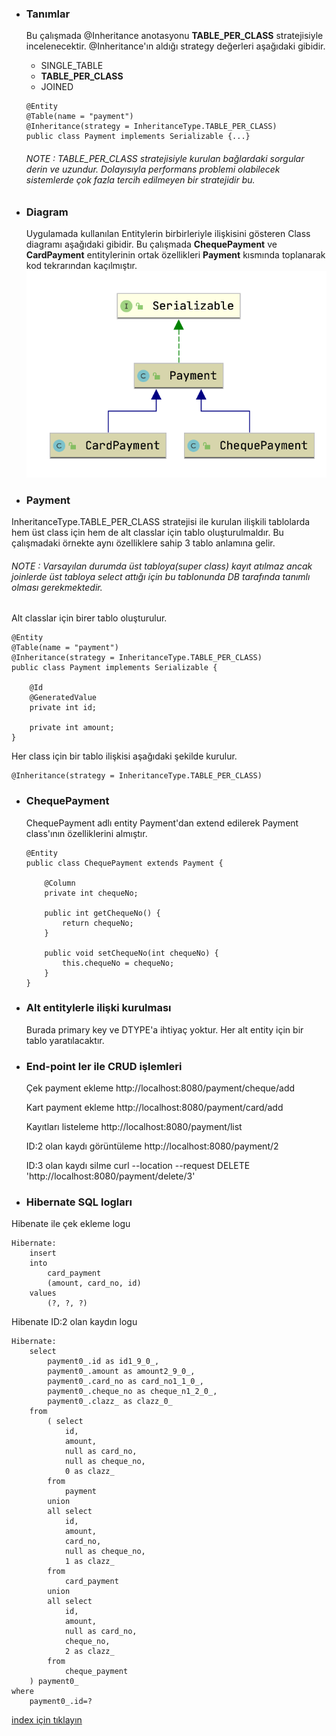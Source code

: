 * ### Tanımlar
    Bu çalışmada @Inheritance anotasyonu **TABLE_PER_CLASS** stratejisiyle incelenecektir.
    @Inheritance'ın aldığı strategy değerleri aşağıdaki gibidir.
    - SINGLE_TABLE     
    - **TABLE_PER_CLASS**     
    - JOINED               
    
    ```
    @Entity
    @Table(name = "payment")
    @Inheritance(strategy = InheritanceType.TABLE_PER_CLASS)
    public class Payment implements Serializable {...}
    ```
    ###### NOTE : TABLE_PER_CLASS stratejisiyle kurulan bağlardaki sorgular derin ve uzundur. Dolayısıyla performans problemi olabilecek sistemlerde çok fazla tercih edilmeyen bir stratejidir bu.

* ### Diagram
    Uygulamada kullanılan Entitylerin birbirleriyle ilişkisini gösteren Class diagramı aşağıdaki gibidir.
    Bu çalışmada **ChequePayment** ve **CardPayment** entitylerinin ortak özellikleri **Payment** kısmında toplanarak kod tekrarından kaçılmıştır.
    ![](../screenshots/inheritancePaymentDiagram.png)
   
* ### Payment
InheritanceType.TABLE_PER_CLASS stratejisi ile kurulan ilişkili tablolarda hem üst class için hem de alt classlar için tablo oluşturulmaldır. 
Bu çalışmadaki örnekte aynı özelliklere sahip 3 tablo anlamına gelir.
###### NOTE : Varsayılan durumda üst tabloya(super class) kayıt atılmaz ancak joinlerde üst tabloya select attığı için bu tablonunda DB tarafında tanımlı olması gerekmektedir. 
Alt classlar için birer tablo oluşturulur.
```
@Entity
@Table(name = "payment")
@Inheritance(strategy = InheritanceType.TABLE_PER_CLASS)
public class Payment implements Serializable {

    @Id
    @GeneratedValue
    private int id;

    private int amount;
}
```

Her class için bir tablo ilişkisi aşağıdaki şekilde kurulur.
```
@Inheritance(strategy = InheritanceType.TABLE_PER_CLASS)
```



* ### ChequePayment
    ChequePayment adlı entity Payment'dan extend edilerek Payment class'ının özelliklerini almıştır.
    ```
    @Entity
    public class ChequePayment extends Payment {
    
        @Column
        private int chequeNo;
    
        public int getChequeNo() {
            return chequeNo;
        }
    
        public void setChequeNo(int chequeNo) {
            this.chequeNo = chequeNo;
        }
    }
    ```
  
* ### Alt entitylerle ilişki kurulması
    Burada primary key ve DTYPE'a  ihtiyaç yoktur. 
    Her alt entity için bir tablo yaratılacaktır.

* ### End-point ler ile CRUD işlemleri  
    Çek payment ekleme
    http://localhost:8080/payment/cheque/add
    
    Kart payment ekleme
    http://localhost:8080/payment/card/add
    
    Kayıtları listeleme
    http://localhost:8080/payment/list
    
    ID:2 olan kaydı görüntüleme
    http://localhost:8080/payment/2
    
    ID:3 olan kaydı silme
    curl --location --request DELETE 'http://localhost:8080/payment/delete/3'

* ### Hibernate SQL logları
Hibenate ile çek ekleme logu
```
Hibernate: 
    insert 
    into
        card_payment
        (amount, card_no, id) 
    values
        (?, ?, ?)
```
 
Hibenate ID:2 olan kaydın logu
```
Hibernate: 
    select
        payment0_.id as id1_9_0_,
        payment0_.amount as amount2_9_0_,
        payment0_.card_no as card_no1_1_0_,
        payment0_.cheque_no as cheque_n1_2_0_,
        payment0_.clazz_ as clazz_0_ 
    from
        ( select
            id,
            amount,
            null as card_no,
            null as cheque_no,
            0 as clazz_ 
        from
            payment 
        union
        all select
            id,
            amount,
            card_no,
            null as cheque_no,
            1 as clazz_ 
        from
            card_payment 
        union
        all select
            id,
            amount,
            null as card_no,
            cheque_no,
            2 as clazz_ 
        from
            cheque_payment 
    ) payment0_ 
where
    payment0_.id=?
```    


[index için tıklayın](../README.md)
